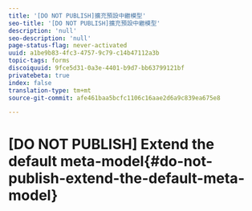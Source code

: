 ```yaml
---
title: '[DO NOT PUBLISH]擴充預設中繼模型'
seo-title: '[DO NOT PUBLISH]擴充預設中繼模型'
description: 'null'
seo-description: 'null'
page-status-flag: never-activated
uuid: a1be9b83-4fc3-4757-9c79-c14b47112a3b
topic-tags: forms
discoiquuid: 9fce5d31-0a3e-4401-b9d7-bb63799121bf
privatebeta: true
index: false
translation-type: tm+mt
source-git-commit: afe461baa5bcfc1106c16aae2d6a9c839ea675e8

---
```



# [DO NOT PUBLISH] Extend the default meta-model{#do-not-publish-extend-the-default-meta-model}
